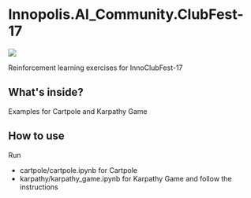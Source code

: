 # Innopolis.AI_Community.ClubFest-17
<a href="http://everware.ysda.yandex.net/hub/oauth_login?repourl=https://github.com/GNroy/Innopolis.AI_Community.ClubFest-17/"><img src="https://img.shields.io/badge/run%20me-%40everware-blue.svg" /></a>

Reinforcement learning exercises for InnoClubFest-17
## What's inside?
Examples for Cartpole and Karpathy Game
## How to use
Run
* cartpole/cartpole.ipynb for Cartpole
* karpathy/karpathy_game.ipynb for Karpathy Game
and follow the instructions
